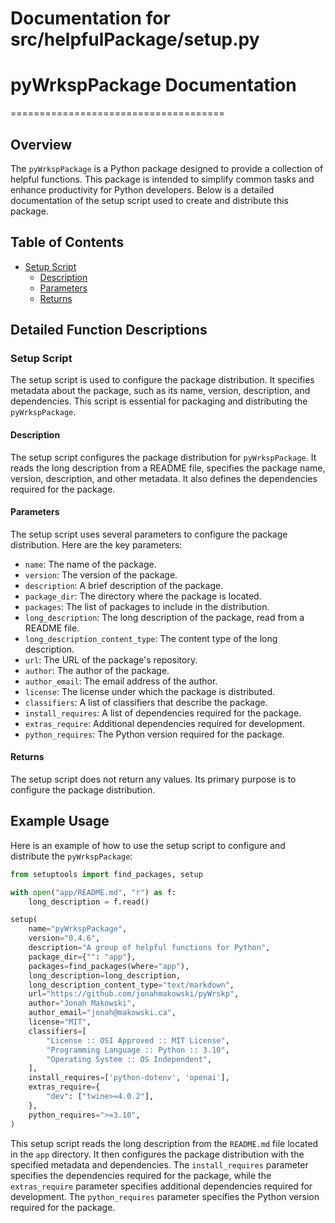 # Documentation for src/helpfulPackage/setup.py

# pyWrkspPackage Documentation
=====================================

## Overview

The `pyWrkspPackage` is a Python package designed to provide a collection of helpful functions. This package is intended to simplify common tasks and enhance productivity for Python developers. Below is a detailed documentation of the setup script used to create and distribute this package.

## Table of Contents

* [Setup Script](#setup-script)
    * [Description](#description)
    * [Parameters](#parameters)
    * [Returns](#returns)

## Detailed Function Descriptions

### Setup Script

The setup script is used to configure the package distribution. It specifies metadata about the package, such as its name, version, description, and dependencies. This script is essential for packaging and distributing the `pyWrkspPackage`.

#### Description

The setup script configures the package distribution for `pyWrkspPackage`. It reads the long description from a README file, specifies the package name, version, description, and other metadata. It also defines the dependencies required for the package.

#### Parameters

The setup script uses several parameters to configure the package distribution. Here are the key parameters:

* `name`: The name of the package.
* `version`: The version of the package.
* `description`: A brief description of the package.
* `package_dir`: The directory where the package is located.
* `packages`: The list of packages to include in the distribution.
* `long_description`: The long description of the package, read from a README file.
* `long_description_content_type`: The content type of the long description.
* `url`: The URL of the package's repository.
* `author`: The author of the package.
* `author_email`: The email address of the author.
* `license`: The license under which the package is distributed.
* `classifiers`: A list of classifiers that describe the package.
* `install_requires`: A list of dependencies required for the package.
* `extras_require`: Additional dependencies required for development.
* `python_requires`: The Python version required for the package.

#### Returns

The setup script does not return any values. Its primary purpose is to configure the package distribution.

## Example Usage

Here is an example of how to use the setup script to configure and distribute the `pyWrkspPackage`:

```python
from setuptools import find_packages, setup

with open("app/README.md", "r") as f:
    long_description = f.read()

setup(
    name="pyWrkspPackage",
    version="0.4.6",
    description="A group of helpful functions for Python",
    package_dir={"": "app"},
    packages=find_packages(where="app"),
    long_description=long_description,
    long_description_content_type="text/markdown",
    url="https://github.com/jonahmakowski/pyWrskp",
    author="Jonah Makowski",
    author_email="jonah@makowski.ca",
    license="MIT",
    classifiers=[
        "License :: OSI Approved :: MIT License",
        "Programming Language :: Python :: 3.10",
        "Operating System :: OS Independent",
    ],
    install_requires=['python-dotenv', 'openai'],
    extras_require={
        "dev": ["twine>=4.0.2"],
    },
    python_requires=">=3.10",
)
```

This setup script reads the long description from the `README.md` file located in the `app` directory. It then configures the package distribution with the specified metadata and dependencies. The `install_requires` parameter specifies the dependencies required for the package, while the `extras_require` parameter specifies additional dependencies required for development. The `python_requires` parameter specifies the Python version required for the package.